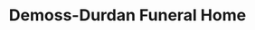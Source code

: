 ---
title: "Demoss-Durdan Funeral Home"
url: /corvallis/demoss-durdan-funeral-home/
shop: Bestattungen
---